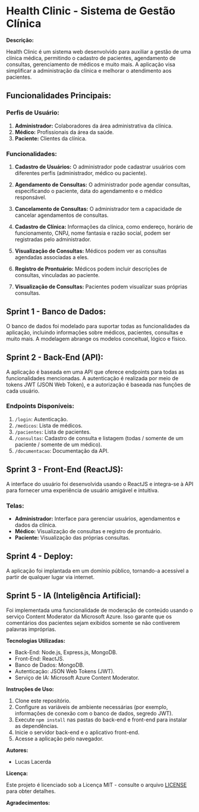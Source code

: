 # Health Clinic - Sistema de Gestão Clínica

**Descrição:**

Health Clinic é um sistema web desenvolvido para auxiliar a gestão de uma clínica médica, permitindo o cadastro de pacientes, agendamento de consultas, gerenciamento de médicos e muito mais. A aplicação visa simplificar a administração da clínica e melhorar o atendimento aos pacientes.

## Funcionalidades Principais:

### Perfis de Usuário:

1. **Administrador:** Colaboradores da área administrativa da clínica.
2. **Médico:** Profissionais da área da saúde.
3. **Paciente:** Clientes da clínica.

### Funcionalidades:

1. **Cadastro de Usuários:** O administrador pode cadastrar usuários com diferentes perfis (administrador, médico ou paciente).

2. **Agendamento de Consultas:** O administrador pode agendar consultas, especificando o paciente, data do agendamento e o médico responsável.

3. **Cancelamento de Consultas:** O administrador tem a capacidade de cancelar agendamentos de consultas.

4. **Cadastro de Clínica:** Informações da clínica, como endereço, horário de funcionamento, CNPJ, nome fantasia e razão social, podem ser registradas pelo administrador.

5. **Visualização de Consultas:** Médicos podem ver as consultas agendadas associadas a eles.

6. **Registro de Prontuário:** Médicos podem incluir descrições de consultas, vinculadas ao paciente.

7. **Visualização de Consultas:** Pacientes podem visualizar suas próprias consultas.

## Sprint 1 - Banco de Dados:

O banco de dados foi modelado para suportar todas as funcionalidades da aplicação, incluindo informações sobre médicos, pacientes, consultas e muito mais. A modelagem abrange os modelos conceitual, lógico e físico.

## Sprint 2 - Back-End (API):

A aplicação é baseada em uma API que oferece endpoints para todas as funcionalidades mencionadas. A autenticação é realizada por meio de tokens JWT (JSON Web Token), e a autorização é baseada nas funções de cada usuário.

### Endpoints Disponíveis:

1. `/login`: Autenticação.
2. `/medicos`: Lista de médicos.
3. `/pacientes`: Lista de pacientes.
4. `/consultas`: Cadastro de consulta e listagem (todas / somente de um paciente / somente de um médico).
5. `/documentacao`: Documentação da API.

## Sprint 3 - Front-End (ReactJS):

A interface do usuário foi desenvolvida usando o ReactJS e integra-se à API para fornecer uma experiência de usuário amigável e intuitiva.

### Telas:

- **Administrador:** Interface para gerenciar usuários, agendamentos e dados da clínica.
- **Médico:** Visualização de consultas e registro de prontuário.
- **Paciente:** Visualização das próprias consultas.

## Sprint 4 - Deploy:

A aplicação foi implantada em um domínio público, tornando-a acessível a partir de qualquer lugar via internet.

## Sprint 5 - IA (Inteligência Artificial):

Foi implementada uma funcionalidade de moderação de conteúdo usando o serviço Content Moderator da Microsoft Azure. Isso garante que os comentários dos pacientes sejam exibidos somente se não contiverem palavras impróprias.

**Tecnologias Utilizadas:**

- Back-End: Node.js, Express.js, MongoDB.
- Front-End: ReactJS.
- Banco de Dados: MongoDB.
- Autenticação: JSON Web Tokens (JWT).
- Serviço de IA: Microsoft Azure Content Moderator.

**Instruções de Uso:**

1. Clone este repositório.
2. Configure as variáveis de ambiente necessárias (por exemplo, informações de conexão com o banco de dados, segredo JWT).
3. Execute `npm install` nas pastas do back-end e front-end para instalar as dependências.
4. Inicie o servidor back-end e o aplicativo front-end.
5. Acesse a aplicação pelo navegador.

**Autores:**

- Lucas Lacerda

**Licença:**

Este projeto é licenciado sob a Licença MIT - consulte o arquivo [LICENSE](LICENSE) para obter detalhes.

**Agradecimentos:**





